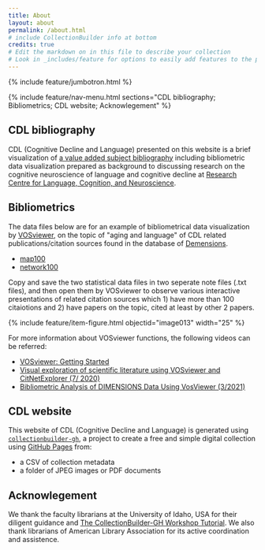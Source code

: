 ```yaml
---
title: About
layout: about
permalink: /about.html
# include CollectionBuilder info at bottom
credits: true
# Edit the markdown on in this file to describe your collection
# Look in _includes/feature for options to easily add features to the page
---
```


{% include feature/jumbotron.html %}

{% include feature/nav-menu.html sections="CDL bibliography; Bibliometrics; CDL website; Acknowlegement" %}

## CDL bibliography
CDL (Cognitive Decline and Language) presented on this website is a brief visualization of [a value added subject bibliography](https://www.polyu.edu.hk/cbs/rclcn/cognitive-decline-and-language-cdl/synopsis/) including bibliometric data visualization prepared as background to discussing research on the cognitive neuroscience of language and cognitive decline at [Research Centre for Language, Cognition, and Neuroscience](https://www.polyu.edu.hk/cbs/rclcn/about-centre/our-mission/). 

## Bibliometrics
The data files below are for an example of bibliometrical data visualization by [VOSviewer](https://www.vosviewer.com/), on the topic of "aging and language" of CDL related publications/citation sources found in the database of [Demensions](https://www.dimensions.ai/). 

- [map100](https://raw.githubusercontent.com/archivesw/cogfigcollection/main/_data/map100.txt)
- [network100](https://raw.githubusercontent.com/archivesw/cogfigcollection/main/_data/network100.txt)

Copy and save the two statistical data files in two seperate note files (.txt files), and then open them by VOSviewer to observe various interactive presentations of related citation sources which 1) have more than 100 citaiotions and 2) have papers on the topic, cited at least by other 2 papers. 

{% include feature/item-figure.html objectid="image013" width="25" %}

For more information about VOSviewer functions, the following videos can be referred: 

- [VOSviewer: Getting Started](https://youtu.be/9dTWkNRxUtw) 
- [Visual exploration of scientific literature using VOSviewer and CitNetExplorer (7/ 2020)](https://youtu.be/3aSKhFeXIU4)
- [Bibliometric Analysis of DIMENSIONS Data Using VosViewer (3/2021)](https://youtu.be/or6LA0anOBQ)

## CDL website
This website of CDL (Cognitive Decline and Language) is generated using [`collectionbuilder-gh`](https://collectionbuilding.github.io/gh/), a project to create a free and simple digital collection using [GitHub Pages](https://pages.github.com/) from: 

- a CSV of collection metadata
- a folder of JPEG images or PDF documents

## Acknowlegement
We thank the faculty librarians at the University of Idaho, USA for their diligent guidance and [The CollectionBuilder-GH Workshop Tutorial](https://collectionbuilder.github.io/workshop/gh/). We also thank librarians of American Library Association for its active coordination and assistence. 

